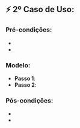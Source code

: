 ## ⚡ **2º Caso de Uso**:


### Pré-condições:
- 
- 

### Modelo: 
- **Passo 1**:
- **Passo 2**:

### Pós-condições:
- 
- 